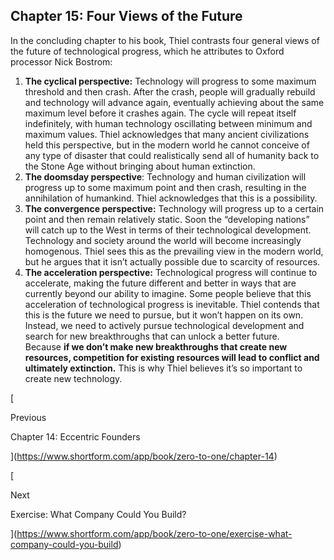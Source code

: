 ## Chapter 15: Four Views of the Future

In the concluding chapter to his book, Thiel contrasts four general views of the future of technological progress, which he attributes to Oxford processor Nick Bostrom:

1. **The cyclical perspective:** Technology will progress to some maximum threshold and then crash. After the crash, people will gradually rebuild and technology will advance again, eventually achieving about the same maximum level before it crashes again. The cycle will repeat itself indefinitely, with human technology oscillating between minimum and maximum values. Thiel acknowledges that many ancient civilizations held this perspective, but in the modern world he cannot conceive of any type of disaster that could realistically send all of humanity back to the Stone Age without bringing about human extinction.
2. **The doomsday perspective**: Technology and human civilization will progress up to some maximum point and then crash, resulting in the annihilation of humankind. Thiel acknowledges that this is a possibility.
3. **The convergence perspective:** Technology will progress up to a certain point and then remain relatively static. Soon the “developing nations” will catch up to the West in terms of their technological development. Technology and society around the world will become increasingly homogenous. Thiel sees this as the prevailing view in the modern world, but he argues that it isn’t actually possible due to scarcity of resources.
4. **The acceleration perspective:** Technological progress will continue to accelerate, making the future different and better in ways that are currently beyond our ability to imagine. Some people believe that this acceleration of technological progress is inevitable. Thiel contends that this is the future we need to pursue, but it won’t happen on its own. Instead, we need to actively pursue technological development and search for new breakthroughs that can unlock a better future. Because **if we don’t make new breakthroughs that create new resources, competition for existing resources will lead to conflict and ultimately extinction.** This is why Thiel believes it’s so important to create new technology.

[

Previous

Chapter 14: Eccentric Founders

](https://www.shortform.com/app/book/zero-to-one/chapter-14)

[

Next

Exercise: What Company Could You Build?

](https://www.shortform.com/app/book/zero-to-one/exercise-what-company-could-you-build)